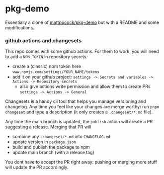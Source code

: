 # pkg-demo

Essentially a clone of [mattpocock/pkg-demo](https://github.com/mattpocock/pkg-demo) but with a README and some modifications.

### github actions and changesets

This repo comes with some github actions. For them to work, you will need to add a `NPM_TOKEN` in repository secrets:

- create a (classic) npm token here `www.npmjs.com/settings/YOUR_NAME/tokens`
- add it on your github project: `settings -> Secrets and variables -> Actions -> Repository secrets`
  - also give actions write permission and allow them to create PRs `settings -> Actions -> General`

Changesets is a handy cli tool that helps you manage versioning and changelog. Any time you feel like your changes are merge worthy: run `pnpm changeset` and type a description (it only creates a `.changeset/*.md` file).

Any time the main branch is updated, the `publish` action will create a PR suggesting a release. Merging that PR will

- combine any `.changeset/*.md` into `CHANGELOG.md`
- update version in `package.json`
- build and publish the package to npm
- update main branch (with a release tag)

You dont have to accept the PR right away: pushing or merging more stuff will update the PR accordingly.
